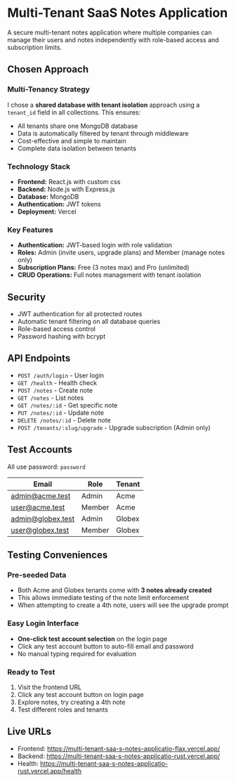 # Multi-Tenant SaaS Notes Application

A secure multi-tenant notes application where multiple companies can manage their users and notes independently with role-based access and subscription limits.

## Chosen Approach

### Multi-Tenancy Strategy
I chose a **shared database with tenant isolation** approach using a `tenant_id` field in all collections. This ensures:
- All tenants share one MongoDB database
- Data is automatically filtered by tenant through middleware
- Cost-effective and simple to maintain
- Complete data isolation between tenants

### Technology Stack
- **Frontend:** React.js with custom css
- **Backend:** Node.js with Express.js
- **Database:** MongoDB
- **Authentication:** JWT tokens
- **Deployment:** Vercel

### Key Features
- **Authentication:** JWT-based login with role validation
- **Roles:** Admin (invite users, upgrade plans) and Member (manage notes only)
- **Subscription Plans:** Free (3 notes max) and Pro (unlimited)
- **CRUD Operations:** Full notes management with tenant isolation

## Security
- JWT authentication for all protected routes
- Automatic tenant filtering on all database queries
- Role-based access control
- Password hashing with bcrypt

## API Endpoints

- `POST /auth/login` - User login
- `GET /health` - Health check
- `POST /notes` - Create note
- `GET /notes` - List notes
- `GET /notes/:id` - Get specific note
- `PUT /notes/:id` - Update note
- `DELETE /notes/:id` - Delete note
- `POST /tenants/:slug/upgrade` - Upgrade subscription (Admin only)

## Test Accounts
All use password: `password`

| Email | Role | Tenant |
|-------|------|---------|
| admin@acme.test | Admin | Acme |
| user@acme.test | Member | Acme |
| admin@globex.test | Admin | Globex |
| user@globex.test | Member | Globex |

## Testing Conveniences

### Pre-seeded Data
- Both Acme and Globex tenants come with **3 notes already created**
- This allows immediate testing of the note limit enforcement
- When attempting to create a 4th note, users will see the upgrade prompt

### Easy Login Interface
- **One-click test account selection** on the login page
- Click any test account button to auto-fill email and password
- No manual typing required for evaluation

### Ready to Test
1. Visit the frontend URL
2. Click any test account button on login page
3. Explore notes, try creating a 4th note
4. Test different roles and tenants

## Live URLs
- Frontend: https://multi-tenant-saa-s-notes-applicatio-flax.vercel.app/
- Backend: https://multi-tenant-saa-s-notes-applicatio-rust.vercel.app/
- Health: https://multi-tenant-saa-s-notes-applicatio-rust.vercel.app/health